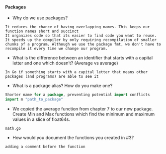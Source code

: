 #### Packages

- Why do we use packages?
```
It reduces the chance of having overlapping names. This keeps our function names short and succinct
It organizes code so that its easier to find code you want to reuse.
It speeds up the compiler by only requiring recompilation of smaller chunks of a program. Although we use the package fmt, we don't have to recompile it every time we change our program.
```

- What is the difference between an identifier that starts with a capital letter and one which doesn’t? (Average vs average)
```
In Go if something starts with a capital letter that means other packages (and programs) are able to see it
```

- What is a package alias? How do you make one?
```go
Shorter name for a package, preventing potential import conflicts
import m "path_to_package"
```

- We copied the average function from chapter 7 to our new package. Create Min and Max functions which find the minimum and maximum values in a slice of float64s.
```
math.go
```

- How would you document the functions you created in #3?
```
adding a comment before the function
```
